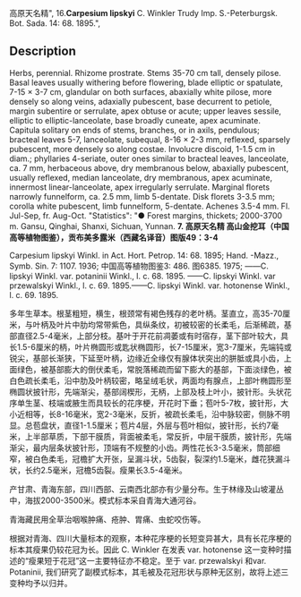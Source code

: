 高原天名精",
16.**Carpesium lipskyi** C. Winkler Trudy Imp. S.-Peterburgsk. Bot. Sada. 14: 68. 1895.",

## Description
Herbs, perennial. Rhizome prostrate. Stems 35-70 cm tall, densely pilose. Basal leaves usually withering before flowering, blade elliptic or spatulate, 7-15 × 3-7 cm, glandular on both surfaces, abaxially white pilose, more densely so along veins, adaxially pubescent, base decurrent to petiole, margin subentire or serrulate, apex obtuse or acute; upper leaves sessile, elliptic to elliptic-lanceolate, base broadly cuneate, apex acuminate. Capitula solitary on ends of stems, branches, or in axils, pendulous; bracteal leaves 5-7, lanceolate, subequal, 8-16 × 2-3 mm, reflexed, sparsely pubescent, more densely so along costae. Involucre discoid, 1-1.5 cm in diam.; phyllaries 4-seriate, outer ones similar to bracteal leaves, lanceolate, ca. 7 mm, herbaceous above, dry membranous below, abaxially pubescent, usually reflexed, median lanceolate, dry membranous, apex acuminate, innermost linear-lanceolate, apex irregularly serrulate. Marginal florets narrowly funnelform, ca. 2.5 mm, limb 5-dentate. Disk florets 3-3.5 mm; corolla white pubescent, limb funnelform, 5-dentate. Achenes 3.5-4 mm. Fl. Jul-Sep, fr. Aug-Oct.
  "Statistics": "● Forest margins, thickets; 2000-3700 m. Gansu, Qinghai, Shanxi, Sichuan, Yunnan.
**7. 高原天名精 高山金挖耳（中国高等植物图鉴），贡布美多露米（西藏名译音）图版49：3-4**

Carpesium lipskyi Winkl. in Act. Hort. Petrop. 14: 68. 1895; Hand. -Mazz., Symb. Sin. 7: 1107. 1936; 中国高等植物图鉴3: 486. 图6385. 1975; ——C. lipskyi Winkl. var. potaninii Winkl., l. c. 68. 1895. ——C. lipskyi Winkl. var przewalskyi Winkl., l. c. 69. 1895.——C. lipskyi Winkl. var. hotonense Winkl., l. c. 69. 1895.

多年生草本。根茎粗短，横生，根颈常有褐色残存的老叶柄。茎直立，高35-70厘米，与叶柄及叶片中肋均常带紫色，具纵条纹，初被较密的长柔毛，后渐稀疏，基部直径2.5-4毫米，上部分枝。基叶于开花前凋萎或有时宿存，茎下部叶较大，具长1.5-6厘米的柄，叶片椭圆形或匙状椭圆形，长7-15厘米，宽3-7厘米，先端钝或锐尖，基部长渐狭，下延至叶柄，边缘近全缘仅有腺体状突出的胼胝或具小齿，上面绿色，被基部膨大的倒伏柔毛，常脱落稀疏而留下膨大的基部，下面淡绿色，被白色疏长柔毛，沿中肋及叶柄较密，略呈绒毛状，两面均有腺点，上部叶椭圆形至椭圆状披针形，先端渐尖，基部阔楔形，无柄，上部及枝上叶小，披针形。头状花序单生茎、枝端或腋生而具较长的花序梗，开花时下垂；苞叶5-7枚，披针形，大小近相等，长8-16毫米，宽2-3毫米，反折，被疏长柔毛，沿中脉较密，侧脉不明显。总苞盘状，直径1-1.5厘米；苞片4层，外层与苞叶相似，披针形，长约7毫米，上半部草质，下部干膜质，背面被柔毛，常反折，中层干膜质，披针形，先端渐尖，最内层条状披针形，顶端有不规整的小齿。两性花长3-3.5毫米，筒部细窄，被白色柔毛，冠檐扩大开张，呈漏斗状，5齿裂，裂深约1.5毫米，雌花狭漏斗状，长约2.5毫米，冠檐5齿裂。瘦果长3.5-4毫米。

产甘肃、青海东部，四川西部、云南西北部亦有少量分布。生于林缘及山坡灌丛中，海拔2000-3500米。模式标本采自青海大通河谷。

青海藏民用全草治咽喉肿痛、疮肿、胃痛、虫蛇咬伤等。

根据对青海、四川大量标本的观察，本种花序梗的长短变异甚大，具有长花序梗的标本其瘦果仍较花冠为长。因此 C. Winkler 在发表 var. hotonense 这一变种时描述的“瘦果短于花冠”这一主要特征亦不稳定。至于 var. przewalskyi 和var. Potaninii, 我们研究了副模式标本，其毛被及花冠形状与原种无区别，故将上述三变种均予以归并。
